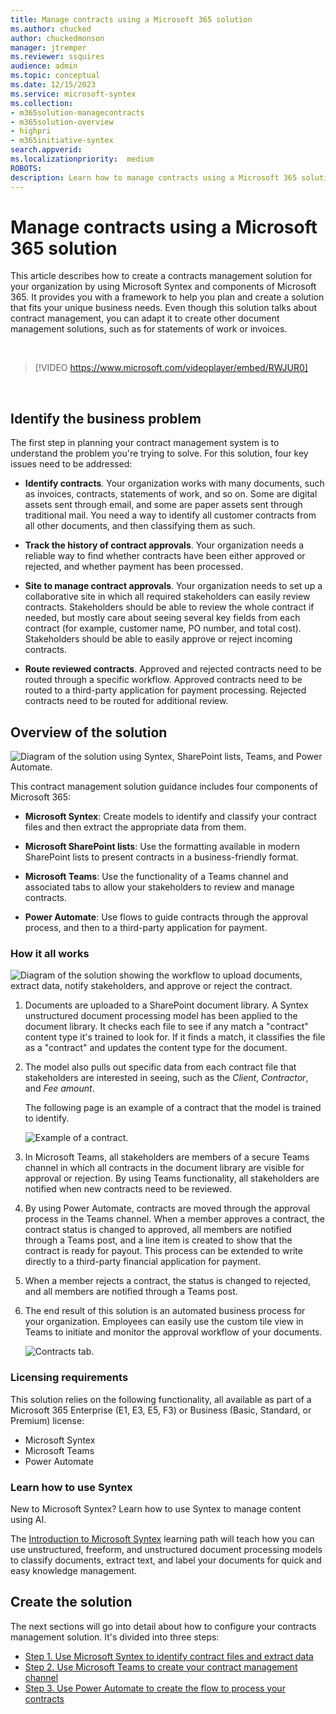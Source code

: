 ```yaml
---
title: Manage contracts using a Microsoft 365 solution
ms.author: chucked
author: chuckedmonson
manager: jtremper
ms.reviewer: ssquires
audience: admin
ms.topic: conceptual
ms.date: 12/15/2023
ms.service: microsoft-syntex
ms.collection:
- m365solution-managecontracts
- m365solution-overview
- highpri
- m365initiative-syntex
search.appverid: 
ms.localizationpriority:  medium
ROBOTS: 
description: Learn how to manage contracts using a Microsoft 365 solution of Microsoft Syntex, SharePoint lists, Microsoft Teams, and Power Automate.
---
```


# Manage contracts using a Microsoft 365 solution

This article describes how to create a contracts management solution for your organization by using Microsoft Syntex and components of Microsoft 365. It provides you with a framework to help you plan and create a solution that fits your unique business needs. Even though this solution talks about contract management, you can adapt it to create other document management solutions, such as for statements of work or invoices.

</br>

> [!VIDEO https://www.microsoft.com/videoplayer/embed/RWJUR0]

</br>

## Identify the business problem

The first step in planning your contract management system is to understand the problem you're trying to solve. For this solution, four key issues need to be addressed:

- **Identify contracts**. Your organization works with many documents, such as invoices, contracts, statements of work, and so on.  Some are digital assets sent through email, and some are paper assets sent through traditional mail. You need a way to identify all customer contracts from all other documents, and then classifying them as such.

- **Track the history of contract approvals**. Your organization needs a reliable way to find whether contracts have been either approved or rejected, and whether payment has been processed. 

- **Site to manage contract approvals**. Your organization needs to set up a collaborative site in which all required stakeholders can easily review contracts. Stakeholders should be able to review the whole contract if needed, but mostly care about seeing several key fields from each contract (for example, customer name, PO number, and total cost). Stakeholders should be able to easily approve or reject incoming contracts.

- **Route reviewed contracts**. Approved and rejected contracts need to be routed through a specific workflow. Approved contracts need to be routed to a third-party application for payment processing. Rejected contracts need to be routed for additional review.

## Overview of the solution

  ![Diagram of the solution using Syntex, SharePoint lists, Teams, and Power Automate.](../media/content-understanding/syntex-solution-manage-contracts-setup-steps.png)

This contract management solution guidance includes four components of Microsoft 365:

- **Microsoft Syntex**: Create models to identify and classify your contract files and then extract the appropriate data from them.

- **Microsoft SharePoint lists**: Use the formatting available in modern SharePoint lists to present contracts in a business-friendly format.

- **Microsoft Teams**: Use the functionality of a Teams channel and associated tabs to allow your stakeholders to review and manage contracts.

- **Power Automate**: Use flows to guide contracts through the approval process, and then to a third-party application for payment.

### How it all works

  ![Diagram of the solution showing the workflow to upload documents, extract data, notify stakeholders, and approve or reject the contract.](../media/content-understanding/syntex-solution-manage-contracts-overview.png)

1. Documents are uploaded to a SharePoint document library. A Syntex unstructured document processing model has been applied to the document library. It checks each file to see if any match a "contract" content type it's trained to look for. If it finds a match, it classifies the file as a "contract" and updates the content type for the document.

2. The model also pulls out specific data from each contract file that stakeholders are interested in seeing, such as the *Client*, *Contractor*, and *Fee amount*.

    The following page is an example of a contract that the model is trained to identify.

      ![Example of a contract.](../media/content-understanding/contract.png)

3. In Microsoft Teams, all stakeholders are members of a secure Teams channel in which all contracts in the document library are visible for approval or rejection. By using Teams functionality, all stakeholders are notified when new contracts need to be reviewed.

4. By using Power Automate, contracts are moved through the approval process in the Teams channel. When a member approves a contract, the contract status is changed to approved, all members are notified through a Teams post, and a line item is created to show that the contract is ready for payout. This process can be extended to write directly to a third-party financial application for payment.

5. When a member rejects a contract, the status is changed to rejected, and all members are notified through a Teams post.

6. The end result of this solution is an automated business process for your organization. Employees can easily use the custom tile view in Teams to initiate and monitor the approval workflow of your documents. 

     ![Contracts tab.](../media/content-understanding/tile-view.png)

### Licensing requirements

This solution relies on the following functionality, all available as part of a Microsoft 365 Enterprise (E1, E3, E5, F3) or Business (Basic, Standard, or Premium) license:

- Microsoft Syntex
- Microsoft Teams
- Power Automate

### Learn how to use Syntex

New to Microsoft Syntex? Learn how to use Syntex to manage content using AI.

The [Introduction to Microsoft Syntex](/training/modules/syntex-intro) learning path will teach how you can use unstructured, freeform, and unstructured document processing models to classify documents, extract text, and label your documents for quick and easy knowledge management.

## Create the solution

The next sections will go into detail about how to configure your contracts management solution. It's divided into three steps:

- [Step 1. Use Microsoft Syntex to identify contract files and extract data](solution-manage-contracts-step1.md)
- [Step 2. Use Microsoft Teams to create your contract management channel](solution-manage-contracts-step2.md)
- [Step 3. Use Power Automate to create the flow to process your contracts](solution-manage-contracts-step3.md)

